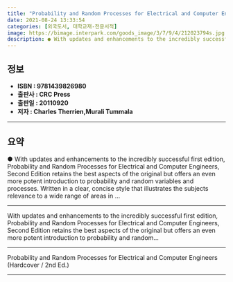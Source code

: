 ```yaml
---
title: "Probability and Random Processes for Electrical and Computer Engineers (Hardcover / 2nd Ed.)"
date: 2021-08-24 13:33:54
categories: [외국도서, 대학교재-전문서적]
image: https://bimage.interpark.com/goods_image/3/7/9/4/212023794s.jpg
description: ● With updates and enhancements to the incredibly successful first edition, Probability and Random Processes for Electrical and Computer Engineers, Second Edit
---
```


## **정보**

- **ISBN : 9781439826980**
- **출판사 : CRC Press**
- **출판일 : 20110920**
- **저자 : Charles Therrien,Murali Tummala**

------



## **요약**

●  With updates and enhancements to the incredibly successful first edition, Probability and Random Processes for Electrical and Computer Engineers, Second Edition retains the best aspects of the original but offers an even more potent introduction to probability and random variables and processes. Written in a clear, concise style that illustrates the subjects relevance to a wide range of areas in ...

------

With updates and enhancements to the incredibly successful first edition, Probability and Random Processes for Electrical and Computer Engineers, Second Edition retains the best aspects of the original but offers an even more potent introduction to probability and random... 

------


Probability and Random Processes for Electrical and Computer Engineers (Hardcover / 2nd Ed.) 

------


